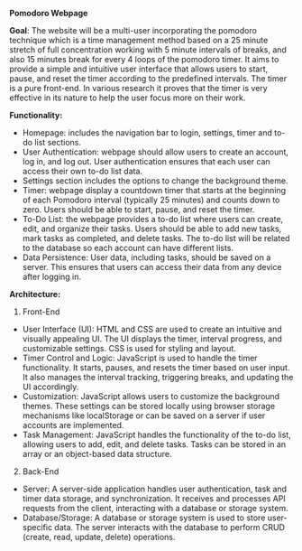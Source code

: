 **Pomodoro Webpage**

**Goal**: The website will be a multi-user incorporating the pomodoro technique which is a time management method based on a 25 minute stretch of full concentration working with 5 minute intervals of breaks, 
and also 15 minutes break for every 4 loops of the pomodoro timer.  It aims to provide a simple and intuitive user interface that allows users to start, pause, and reset the timer according 
to the predefined intervals. The timer is a pure front-end. In various research it proves that the timer is very effective in its nature to help the user focus more on their work.

**Functionality:**
- Homepage: includes the navigation bar to login, settings, timer and to-do list sections.
- User Authentication: webpage should allow users to create an account, log in, and log out. User authentication ensures that each user can access their own to-do list data.
- Settings section includes the options to change the background theme.
- Timer: webpage display a countdown timer that starts at the beginning of each Pomodoro interval (typically 25 minutes) and counts down to zero. Users should be able to start, pause, and reset the timer.
- To-Do List: the webpage provides a to-do list where users can create, edit, and organize their tasks. Users should be able to add new tasks, mark tasks as completed, and delete tasks.
The to-do list will be related to the database so each account can have different lists.
- Data Persistence: User data, including tasks, should be saved on a server. This ensures that users can access their data from any device after logging in.

**Architecture:**
1. Front-End
- User Interface (UI): HTML and CSS are used to create an intuitive and visually appealing UI. The UI displays the timer, interval progress, and customizable settings. CSS is used for styling and layout.
- Timer Control and Logic: JavaScript is used to handle the timer functionality. It starts, pauses, and resets the timer based on user input. It also manages the interval tracking, triggering breaks, and updating the UI accordingly.
- Customization: JavaScript allows users to customize the background themes. These settings can be stored locally using browser storage mechanisms like localStorage or can be saved on a server if user accounts are implemented.
- Task Management: JavaScript handles the functionality of the to-do list, allowing users to add, edit, and delete tasks. Tasks can be stored in an array or an object-based data structure.

2. Back-End
- Server: A server-side application handles user authentication, task and timer data storage, and synchronization. It receives and processes API requests from the client, interacting with a database or storage system.
- Database/Storage: A database or storage system is used to store user-specific data. The server interacts with the database to perform CRUD (create, read, update, delete) operations.
